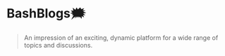 # BashBlogs🗯️
>An impression of an exciting, dynamic platform for a wide range of topics and discussions.

